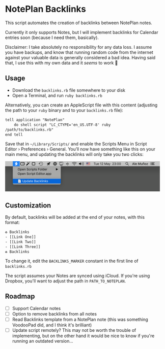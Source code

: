 # NotePlan Backlinks

This script automates the creation of backlinks between NotePlan notes.

Currently it only supports Notes, but I will implement backlinks for Calendar entries soon (because I need them, basically).

Disclaimer: I take absolutely no responsibility for any data loss. I assume you have backups, and know that running random code from the internet against your valuable data is generally considered a bad idea. Having said that, I use this with my own data and it _seems_ to work 🤞

## Usage

- Download the `backlinks.rb` file somewhere to your disk
- Open a Terminal, and run `ruby backlinks.rb`

Alternatively, you can create an AppleScript file with this content (adjusting the path to your `ruby` binary and to your `backlinks.rb` file):

```applescript
tell application "NotePlan"
	do shell script "LC_CTYPE='en_US.UTF-8' ruby /path/to/backlinks.rb"
end tell
```

Save that in `~/Library/Scripts/` and enable the Scripts Menu in Script Editor › Preferences › General. You’ll now have something like this on your main menu, and updating the backlinks will only take you two clicks:

![](docs/main-menu.png)

## Customization

By default, backlinks will be added at the end of your notes, with this format:

```
♻︎ Backlinks
- [[Link One]]
- [[Link Two]]
- [[Link Three]]
♻︎ Backlinks
```

To change it, edit the `BACKLINKS_MARKER` constant in the first line of `backlinks.rb`

The script assumes your Notes are synced using iCloud. If you're using Dropbox, you'll want to adjust the path in `PATH_TO_NOTEPLAN`.

## Roadmap

- [ ] Support Calendar notes
- [ ] Option to remove backlinks from all notes
- [ ] Read Backlinks template from a NotePlan note (this was something VoodooPad did, and I think it's brilliant)
- [ ] Update script remotely? This may not be worth the trouble of implementing, but on the other hand it would be nice to know if you're running an outdated version…

